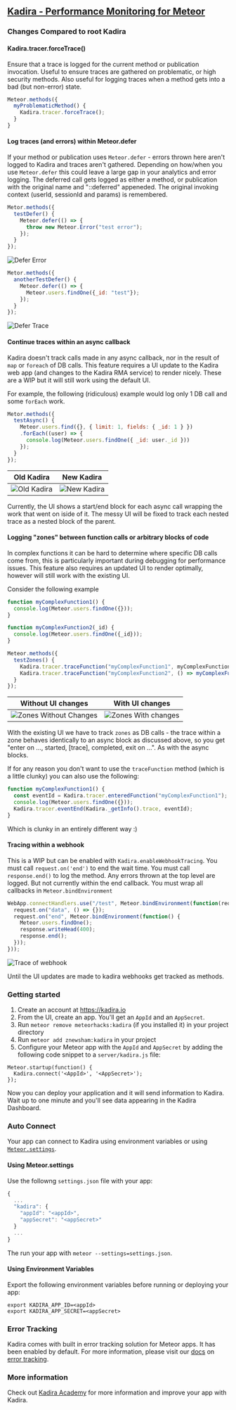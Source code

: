## [Kadira - Performance Monitoring for Meteor](https://kadira.io)

### Changes Compared to root Kadira

#### Kadira.tracer.forceTrace()
Ensure that a trace is logged for the current method or publication invocation. Useful to ensure traces are gathered on problematic, or high security methods. Also useful for logging traces when a method gets into a bad (but non-error) state.
```javascript
Meteor.methods({
  myProblematicMethod() {
    Kadira.tracer.forceTrace();
  }
}
```

#### Log traces (and errors) within Meteor.defer
If your method or publication uses `Meteor.defer` - errors thrown here aren't logged to Kadira and traces aren't gathered. Depending on how/when you use `Meteor.defer` this could leave a large gap in your analytics and error logging. The deferred call gets logged as either a method, or publication with the original name and "::deferred" appeneded. The original invoking context (userId, sessionId and params) is remembered.

```javascript
Metor.methods({
  testDefer() {
    Meteor.defer(() => {
      throw new Meteor.Error("test error");
    });
  }
});
```

![Defer Error](./docs/defer.error.png)

```javascript
Metor.methods({
  anotherTestDefer() {
    Meteor.defer(() => {
      Meteor.users.findOne({_id: "test"});
    });
  }
});
```

![Defer Trace](./docs/defer.trace.png)

#### Continue traces within an async callback
Kadira doesn't track calls made in any async callback, nor in the result of `map` or `foreach` of DB calls. This feature requires a UI update to the Kadira web app (and changes to the Kadira RMA service) to render nicely. These are a WIP but it will still work using the default UI.

For example, the following (ridiculous) example would log only 1 DB call and some `forEach` work.

```javascript
Metor.methods({
  testAsync() {
    Meteor.users.find({}, { limit: 1, fields: { _id: 1 } })
    .forEach((user) => {
      console.log(Meteor.users.findOne({ _id: user._id }))
    });
  }
});
```

| Old Kadira | New Kadira |
| ---------- | ---------- |
| ![Old Kadira](./docs/async.old.png) | ![New Kadira](./docs/async.new.png)|

Currently, the UI shows a start/end block for each async call wrapping the work that went on iside of it. The messy UI will be fixed to track each nested trace as a nested block of the parent.

#### Logging "zones" between function calls or arbitrary blocks of code
In complex functions it can be hard to determine where specific DB calls come from, this is particularly important during debugging for performance issues. This feature also requires an updated UI to render optimally, however will still work with the existing UI.

Consider the following example

```javascript
function myComplexFunction1() {
  console.log(Meteor.users.findOne({}));
}

function myComplexFunction2(_id) {
  console.log(Meteor.users.findOne({_id}));
}

Meteor.methods({
  testZones() {
    Kadira.tracer.traceFunction("myComplexFunction1", myComplexFunction1);
    Kadira.tracer.traceFunction("myComplexFunction2", () => myComplexFunction2(Meteor.userId()));
  }
});
```

| Without UI changes | With UI changes
|-|-|
| ![Zones Without Changes](./docs/zones.old.png) | ![Zones With changes](./docs/zones.new.png)|
With the existing UI we have to track `zones` as DB calls - the trace within a zone behaves identically to an async block as discussed above, so you get "enter on ..., started, [trace], completed, exit on ...". As with the async blocks.

If for any reason you don't want to use the `traceFunction` method (which is a little clunky) you can also use the following:

```javascript
function myComplexFunction1() {
  const eventId = Kadira.tracer.enteredFunction("myComplexFunction1");
  console.log(Meteor.users.findOne({}));
  Kadira.tracer.eventEnd(Kadira._getInfo().trace, eventId);
}
```
Which is clunky in an entirely different way :)

#### Tracing within a webhook
This is a WIP but can be enabled with `Kadira.enableWebhookTracing`. You must call `request.on('end')` to end the wait time. You must call `response.end()` to log the method. Any errors thrown at the top level are logged. But not currently within the end callback. You must wrap all callbacks in `Meteor.bindEnvironment`

```javascript
WebApp.connectHandlers.use("/test", Meteor.bindEnvironment(function(request, response, next) {
  request.on("data", () => {});
  request.on("end", Meteor.bindEnvironment(function() {
    Meteor.users.findOne();
    response.writeHead(400);
    response.end();
  }));
}));
```
![Trace of webhook](./docs/connectHandlers.png)

Until the UI updates are made to kadira webhooks get tracked as methods.
### Getting started

1. Create an account at <https://kadira.io>
2. From the UI, create an app. You'll get an `AppId` and an `AppSecret`.
3. Run `meteor remove meteorhacks:kadira` (if you installed it) in your project directory
4. Run `meteor add znewsham:kadira` in your project
5. Configure your Meteor app with the `AppId` and `AppSecret` by adding the following code snippet to a `server/kadira.js` file:

```
Meteor.startup(function() {
  Kadira.connect('<AppId>', '<AppSecret>');
});
```

Now you can deploy your application and it will send information to Kadira. Wait up to one minute and you'll see data appearing in the Kadira Dashboard.


### Auto Connect

Your app can connect to Kadira using environment variables or using [`Meteor.settings`](http://docs.meteor.com/#meteor_settings).

#### Using Meteor.settings
Use the followng `settings.json` file with your app:

```js
{
  ...
  "kadira": {
    "appId": "<appId>",
    "appSecret": "<appSecret>"
  }
  ...
}
```

The run your app with `meteor --settings=settings.json`.

#### Using Environment Variables

Export the following environment variables before running or deploying your app:

```
export KADIRA_APP_ID=<appId>
export KADIRA_APP_SECRET=<appSecret>
````

### Error Tracking

Kadira comes with built in error tracking solution for Meteor apps. It has been enabled by default.
For more information, please visit our [docs](http://support.kadira.io/knowledgebase/topics/62637-error-tracking) on [error tracking](http://support.kadira.io/knowledgebase/topics/62637-error-tracking).

### More information

Check out [Kadira Academy](https://kadira.io/academy) for more information and improve your app with Kadira.
